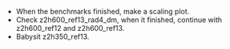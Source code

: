 - When the benchmarks finished, make a scaling plot.
- Check z2h600_ref13_rad4_dm, when it finished, continue with z2h600_ref12 and z2h600_ref13.
- Babysit z2h350_ref13.
